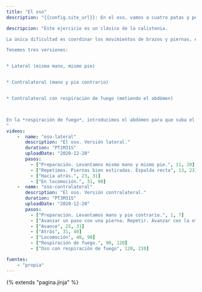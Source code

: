 ```yaml
---
title: "El oso"
description: "{{config.site_url}}: En el oso, vamos a cuatro patas y pelvis arriba, con versión lateral y contralateral"

descripcion: "Este ejercicio es un clásico de la calistenia.

La única dificultad es coordinar los movimientos de brazos y piernas, estando boca abajo. Por lo demás exige un poco de flexibilidad en los isquiotibiales para poder avanzar las piernas sin doblarlas.

Tenemos tres versiones:


* Lateral (misma mano, mismo pie)


* Contralateral (mano y pie contrario)


* Contralateral con respiración de fuego (metiendo el abdómen)



En la *respiración de fuego*, introducimos el abdómen para que suba el diagrafma y expulse el aire por la boca de forma forzada. Cuando hacemos el oso, podemos usar esta respiración para abrir un poco más la espalda mientras andamos. Esto también estira la parte de atrás de las piernas.
"
videos: 
    -  name: "oso-lateral"
       description: "El oso. Versión lateral."
       duration: "PT1M31S"
       uploadDate: "2020-12-20"
       pasos:
         - ["Preparación. Levantamos misma mano y mismo pie.", 11, 20]
         - ["Repetimos. Piernas bien estiradas. Espalda recta", 13, 23]
         - ["Hacia atrás.", 23, 31]
         - ["En locomoción.", 31, 90]
    -  name: "oso-contralateral"
       description: "El oso. Versión contralateral."
       duration: "PT3M31S"
       uploadDate: "2020-12-20"
       pasos:
         - ["Preparación. Levantamos mano y pie contrario.", 1, 7]
         - ["Avanzar un paso con una pierna. Repetir. Avanzar con la otra.", 7, 25]
         - ["Avance", 25, 31]
         - ["Atrás", 31, 40]
         - ["Locomoción", 40, 90]
         - ["Respiración de fuego.", 90, 120]
         - ["Oso con respiración de fuego", 120, 210]

fuentes:
    - "propia"
---
```

{% extends "pagina.jinja" %}